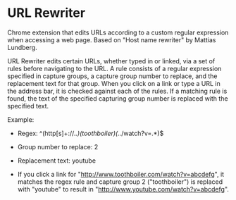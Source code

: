 URL Rewriter
============

Chrome extension that edits URLs according to a custom regular expression when accessing a web page. Based on "Host name rewriter" by Mattias Lundberg.

URL Rewriter edits certain URLs, whether typed in or linked, via a set of rules before navigating to the URL. A rule consists of a regular expression specified in capture groups, a capture group number to replace, and the replacement text for that group. When you click on a link or type a URL in the address bar, it is checked against each of the rules. If a matching rule is found, the text of the specified capturing group number is replaced with the specified text.

Example:
 - Regex: ^(http[s]+\:\/\/.*\.)(toothboiler)(\..*\/watch\?v=.*)$
 - Group number to replace: 2
 - Replacement text: youtube

 - If you click a link for "http://www.toothboiler.com/watch?v=abcdefg", it matches the regex rule and capture group 2 ("toothboiler") is replaced with "youtube" to result in "http://www.youtube.com/watch?v=abcdefg".
